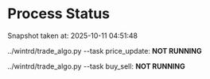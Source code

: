 # Process Status

Snapshot taken at: 2025-10-11 04:51:48

../wintrd/trade_algo.py --task price_update: **NOT RUNNING**

../wintrd/trade_algo.py --task buy_sell: **NOT RUNNING**

